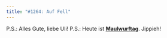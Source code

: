 ```yaml
---
title: "#1264: Auf Fell"
---
```


P.S.: 
Alles Gute, liebe Uli!
P.S.:
Heute ist <a href="http://www.fonflatter.de/dateien/kalender_fonflatter_2009.pdf"><strong>Maulwurftag</strong></a>. Jippieh!

